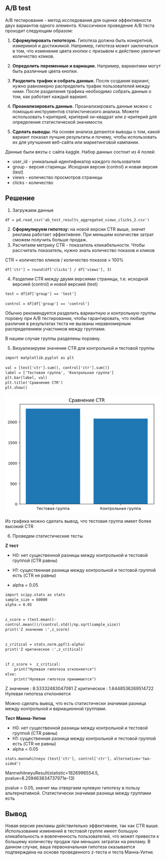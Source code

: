 ## A/B test

A/B тестирование - метод исследования для оценки эффективности двух вариантов одного элемента. Классичекое проведение A/B теста проходит следующим образом:

  
  1. **Сформулировать гипотезую.** Гипотеза должна быть конкретной, измеримой и достижимой. Например, гипотеза может заключаться в том, что изменение цвета кнопки с призывом к действию увеличит количество кликов.
  
  
  2. **Определить переменные и вариации.**  Например, вариантами могут быть различные цвета кнопки.
  
 
  3. **Разделить трафик и собрать данные.** После создания вариант, нужно равномерно распределить трафик пользователей между ними. После разделения трафика  необходимо собрать данные о том, как работает каждый вариант.
  
 
  4. **Проанализировать данные.**  Проанализировать данные можно с помощью инструментов статистического анализа. Можете использовать t-критерий, критерий хи-квадрат или z-критерий для определения статистической значимости.
  
 
  5. **Сделать выводы.** На основе анализа делаются выводы о том, какой вариант показал лучшие результаты и почему, чтобы использовать их для улучшения веб-сайта или маркетинговой кампании.

  Данные были вязты с сайта kaggle. Набор данных состоит из 4 полей:
  * user_id - уникальный идентификатор каждого пользователя
  * group - версия старинцы. Исходная версия (control) и новая версия (test)
  * views - количество просмотров страницы
  * clicks - количество 

## Решение 

1. Загружаем данные
```
df = pd.read_csv('ab_test_results_aggregated_views_clicks_2.csv')
```

2. **Сформулируем гипотезу:** на новой версии CTR выше, значит реклама работает эффективнее. При меньшем количестве затрат сможем получить больше продаж.
3. Расчитаем метрику CTR - показатель кликабельности. Чтобы рассчитать показатель, нужно знать количество показов и кликов

CTR = количество кликов / количество показов × 100%
```
df['ctr'] = round(df['clicks'] / df['views'], 3)
```
4. Разделим CTR между двумя версиями страницы, т.е. исходной версией (control) и новой версией (test)
```
test = df[df['group'] == 'test']

control = df[df['group'] == 'control']
```

Обычно рекомендуется разделить вариантную и контрольную группы поровну при A/B тестировании, чтобы гарантировать, что любые различия в результатах теста не вызваны неравномерным распределением участников между группами.

В нашем случае группы разделены поровну.

5. Визуализируем значение CTR для контрольной и тестовой группы
```
import matplotlib.pyplot as plt

val = [test['ctr'].sum(), control['ctr'].sum()]
label = ['Тестовая группа', 'Контрольная группа']
plt.bar(label, val)
plt.title('Сравнение CTR')
plt.show()
```
![alt text](https://github.com/Elisavile/a-b-test/blob/main/hist.png)

Из графика можно сделать вывод, что тестовая группа имеет более высокий CTR

6. Проведем статистические тесты

**Z тест**

* H0: нет существенной разницы между контрольной и тестовой группой (CTR равны)

* H1: существенная разница между контрольной и тестовой группой есть (CTR не равны)

* alpha = 0.05
```
import scipy.stats as stats
sample_size = 60000
alpha = 0.05


z_score = (test.mean()-control.mean())/(control.std()/np.sqrt(sample_size))
print('Z значение :',z_score)


z_critical = stats.norm.ppf(1-alpha)
print('Z критическое :',z_critical)


if z_score >  z_critical:
    print("Нулевая гипотеза отклоняется")
else:
    print("Нулевая гипотеза принимается")
```
Z значение : 8.53332483047081
Z критическое : 1.6448536269514722
Нулевая гипотеза отклоняется

Можно сделать вывод, что есть статистически значимая разница между контрольной и вариационной группами.

**Тест Манна-Уитни**

* H0: нет существенной разницы между контрольной и тестовой группой (CTR равны)
* H1: существенная разница между контрольной и тестовой группой есть (CTR не равны)
* alpha = 0.05
```
stats.mannwhitneyu (test['ctr'], control['ctr'], alternative='two-sided')
```
MannwhitneyuResult(statistic=1826996554.5, pvalue=8.259463834737971e-13)

pvalue < 0.05, значит мы отвергаем нулевую гипотезу в пользу альтернативной. Статистически значимая разница между группами есть

## Вывод
Новая версия рекламы действительно эффективнее, так как CTR выше. Использование изменений в тестовой группе имеет большую кликабельность и вовлеченность пользователей, что может привести к большему количеству продаж при меньших затратах на рекламу. В данном случае, ваша первоначальная гипотеза оказывается подтверждена на основе проведенного z-теста и теста Манна-Уитни.
